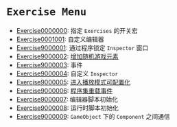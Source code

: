 # `Exercise Menu`

* [Exercise0000000](Exercise0000000/README.md): 指定 `Exercises` 的开关宏
* [Exercise0001001](./Exercise0001001/README.md): 自定义编辑器
* [Exercise9000001](./Exercise9000001/README.md): 通过程序锁定 `Inspector` 窗口
* [Exercise9000002](./Exercise9000002/README.md): [增加随机游戏元素](https://docs.unity3d.com/Manual/RandomNumbers.html)
* [Exercise9000003](./Exercise9000003/README.md): 事件
* [Exercise9000004](./Exercise9000004/README.md): 自定义 `Inspector`
* [Exercise9000005](./Exercise9000005/README.md): [进入播放模式可配置化](https://docs.unity3d.com/Manual/ConfigurableEnterPlayMode.html)
* [Exercise9000006](./Exercise9000006/README.md): [程序集重载事件](https://docs.unity3d.com/ScriptReference/AssemblyReloadEvents.html)
* [Exercise9000007](./Exercise9000007/README.md): 编辑器脚本初始化
* [Exercise9000008](./Exercise9000008/README.md): 运行时脚本初始化
* [Exercise9000009](./Exercise9000009/README.md): `GameObject` 下的 `Component` 之间通信
